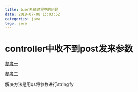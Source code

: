 ```yaml
---
title: buer系统过程中的问题
date: 2018-07-08 15:03:52
categories: java
tags: java
---
```


# controller中收不到post发来参数
[参考一](https://blog.csdn.net/qq_35420123/article/details/80674861)

[参考二](https://github.com/axios/axios/blob/master/README.md#using-applicationx-www-form-urlencoded-format)
<!--more-->
解决方法是用qs将参数进行stringify